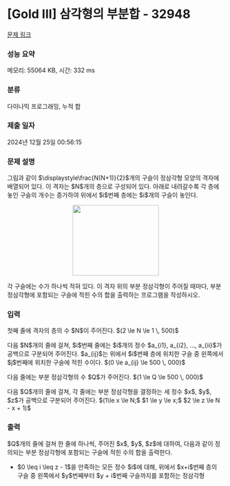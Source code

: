 # [Gold III] 삼각형의 부분합 - 32948 

[문제 링크](https://www.acmicpc.net/problem/32948) 

### 성능 요약

메모리: 55064 KB, 시간: 332 ms

### 분류

다이나믹 프로그래밍, 누적 합

### 제출 일자

2024년 12월 25일 00:56:15

### 문제 설명

<p>그림과 같이 $\displaystyle\frac{N(N+1)}{2}$개의 구슬이 정삼각형 모양의 격자에 배열되어 있다. 이 격자는 $N$개의 층으로 구성되어 있다. 아래로 내려갈수록 각 층에 놓인 구슬의 개수는 증가하여 위에서 $i$번째 층에는 $i$개의 구슬이 놓인다.</p>

<p style="text-align: center;"><img alt="" src="" style="width: 200px; height: 164px;"></p>

<p>각 구슬에는 수가 하나씩 적혀 있다. 이 격자 위의 부분 정삼각형이 주어질 때마다, 부분 정삼각형에 포함되는 구슬에 적힌 수의 합을 출력하는 프로그램을 작성하시오.</p>

### 입력 

 <p>첫째 줄에 격자의 층의 수 $N$이 주어진다. $(2 \le N \le 1 \, 500)$</p>

<p>다음 $N$개의 줄에 걸쳐, $i$번째 줄에는 $i$개의 정수 $a_{i1}, a_{i2}, ..., a_{ii}$가 공백으로 구분되어 주어진다. $a_{ij}$는 위에서 $i$번째 층에 위치한 구슬 중 왼쪽에서 $j$번째에 위치한 구슬에 적힌 수이다. $(0 \le a_{ij} \le 500 \, 000)$</p>

<p>다음 줄에는 부분 정삼각형의 수 $Q$가 주어진다. $(1 \le Q \le 500 \, 000)$</p>

<p>다음 $Q$개의 줄에 걸쳐, 각 줄에는 부분 정삼각형을 결정하는 세 정수 $x$, $y$, $z$가 공백으로 구분되어 주어진다. $(1\le x \le N;$ $1 \le y \le x;$ $2 \le z \le N - x + 1)$</p>

### 출력 

 <p>$Q$개의 줄에 걸쳐 한 줄에 하나씩, 주어진 $x$, $y$, $z$에 대하여, 다음과 같이 정의되는 부분 정삼각형에 포함되는 구슬에 적힌 수의 합을 출력한다.</p>

<ul>
	<li>$0 \leq i \leq z - 1$을 만족하는 모든 정수 $i$에 대해, 위에서 $x+i$번째 층의 구슬 중 왼쪽에서 $y$번째부터 $y + i$번째 구슬까지를 포함하는 정삼각형</li>
</ul>

